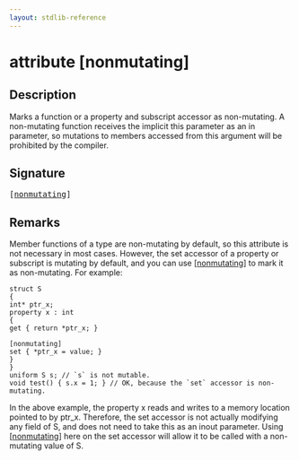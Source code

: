 ```yaml
---
layout: stdlib-reference
---
```


# attribute [nonmutating]

## Description

Marks a function or a property and subscript accessor as non-mutating. A non-mutating function receives the implicit <span class='code'>this</span> parameter
as an <span class='code'><span class="code_keyword">in</span></span> parameter, so mutations to members accessed from <span class='code'>this</span> argument will be prohibited by the compiler.

## Signature

<pre>
[<a href="/stdlib-reference/attributes/nonmutating">nonmutating</a>]
</pre>

## Remarks


Member functions of a type are non-mutating by default, so this attribute is not necessary in most cases.
However, the <span class='code'><span class="code_keyword">set</span></span> accessor of a property or subscript is mutating by default, and you can use <span class='code'>[<a href="/stdlib-reference/attributes/nonmutating">nonmutating</a>]</span> to mark it as non-mutating.
For example:
```
struct S
{
int* ptr_x;
property x : int
{
get { return *ptr_x; }

[nonmutating]
set { *ptr_x = value; }
}
}
uniform S s; // `s` is not mutable.
void test() { s.x = 1; } // OK, because the `set` accessor is non-mutating.
```
In the above example, the property <span class='code'>x</span> reads and writes to a memory location pointed to by <span class='code'>ptr_x</span>. Therefore, the <span class='code'><span class="code_keyword">set</span></span> accessor is not actually
modifying any field of <span class='code'>S</span>, and does not need to take <span class='code'>this</span> as an <span class='code'><span class="code_keyword">inout</span></span> parameter. Using <span class='code'>[<a href="/stdlib-reference/attributes/nonmutating">nonmutating</a>]</span> here on the set accessor will allow
it to be called with a non-mutating value of <span class='code'>S</span>.


